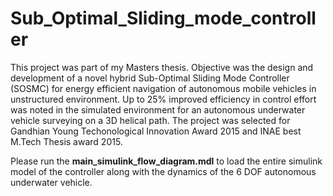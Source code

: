 # Sub_Optimal_Sliding_mode_controller
This project was part of my Masters thesis. Objective was the design and development of  a novel hybrid Sub-Optimal Sliding Mode Controller (SOSMC) for energy efficient navigation of autonomous mobile vehicles in unstructured environment. Up to 25\% improved efficiency in control effort was noted in the simulated environment for an autonomous underwater vehicle surveying on a 3D helical path.
The project was selected for Gandhian Young Techonological Innovation Award 2015 and INAE best M.Tech Thesis award 2015.


Please run the **main_simulink_flow_diagram.mdl** to load the entire simulink model of the controller along with the dynamics of the 6 DOF autonomous underwater vehicle.
